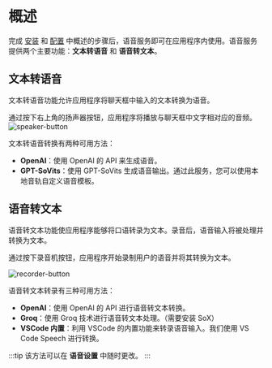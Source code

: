 # 概述

完成 [安装](./installation.md) 和 [配置](./configuration.md) 中概述的步骤后，语音服务即可在应用程序内使用。语音服务提供两个主要功能：**文本转语音** 和 **语音转文本**。

## 文本转语音
文本转语音功能允许应用程序将聊天框中输入的文本转换为语音。

通过按下右上角的扬声器按钮，应用程序将播放与聊天框中文字相对应的音频。
![speaker-button](/img/voice-service/overview/speaker-button.png)

文本转语音转换有两种可用方法：

- **OpenAI**：使用 OpenAI 的 API 来生成语音。
- **GPT-SoVits**：使用 GPT-SoVits 生成语音输出。通过此服务，您可以使用本地音轨自定义语音模板。

## 语音转文本
语音转文本功能使应用程序能够将口语转录为文本。录音后，语音输入将被处理并转换为文本。

通过按下录音机按钮，应用程序开始录制用户的语音并将其转换为文本。

![recorder-button](/img/voice-service/overview/recorder-button.png)

语音转文本转录有三种可用方法：

- **OpenAI**：使用 OpenAI 的 API 进行语音转文本转换。
- **Groq**：使用 Groq 技术进行语音转文本处理。（需要安装 SoX）
- **VSCode 内置**：利用 VSCode 的内置功能来转录语音输入。我们使用 VS Code Speech 进行转换。

:::tip
该方法可以在 **语音设置** 中随时更改。
:::